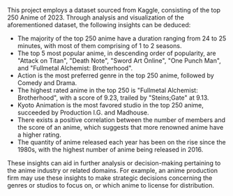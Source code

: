 This project employs a dataset sourced from Kaggle, consisting of the top 250 Anime of 2023. Through analysis and visualization of the aforementioned dataset, the following insights can be deduced:
- The majority of the top 250 anime have a duration ranging from 24 to 25 minutes, with most of them comprising of 1 to 2 seasons.
- The top 5 most popular anime, in descending order of popularity, are "Attack on Titan", "Death Note", "Sword Art Online", "One Punch Man", and "Fullmetal Alchemist: Brotherhood".
- Action is the most preferred genre in the top 250 anime, followed by Comedy and Drama.
- The highest rated anime in the top 250 is "Fullmetal Alchemist: Brotherhood", with a score of 9.23, trailed by "Steins;Gate" at 9.13.
- Kyoto Animation is the most favored studio in the top 250 anime, succeeded by Production I.G. and Madhouse.
- There exists a positive correlation between the number of members and the score of an anime, which suggests that more renowned anime have a higher rating.
- The quantity of anime released each year has been on the rise since the 1980s, with the highest number of anime being released in 2016.

These insights can aid in further analysis or decision-making pertaining to the anime industry or related domains. For example, an anime production firm may use these insights to make strategic decisions concerning the genres or studios to focus on, or which anime to license for distribution.